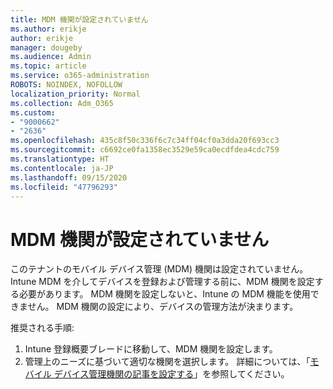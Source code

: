 ```yaml
---
title: MDM 機関が設定されていません
ms.author: erikje
author: erikje
manager: dougeby
ms.audience: Admin
ms.topic: article
ms.service: o365-administration
ROBOTS: NOINDEX, NOFOLLOW
localization_priority: Normal
ms.collection: Adm_O365
ms.custom:
- "9000662"
- "2636"
ms.openlocfilehash: 435c8f50c336f6c7c34ff04cf0a3dda20f693cc3
ms.sourcegitcommit: c6692ce0fa1358ec3529e59ca0ecdfdea4cdc759
ms.translationtype: HT
ms.contentlocale: ja-JP
ms.lasthandoff: 09/15/2020
ms.locfileid: "47796293"
---
```

# <a name="your-mdm-authority-is-not-set"></a>MDM 機関が設定されていません

このテナントのモバイル デバイス管理 (MDM) 機関は設定されていません。 Intune MDM を介してデバイスを登録および管理する前に、MDM 機関を設定する必要があります。 MDM 機関を設定しないと、Intune の MDM 機能を使用できません。 MDM 機関の設定により、デバイスの管理方法が決まります。

推奨される手順:
1. Intune 登録概要ブレードに移動して、MDM 機関を設定します。
2. 管理上のニーズに基づいて適切な機関を選択します。 詳細については、「[モバイル デバイス管理機関の記事を設定する](https://docs.microsoft.com/intune/mdm-authority-set)」を参照してください。